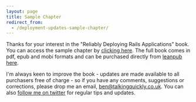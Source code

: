```yaml
---
layout: page
title: Sample Chapter
redirect_from:
  - /deployment-updates-sample-chapter/
---
```

Thanks for your interest in the "Reliably Deploying Rails Applications"
book. You can access the sample chapter by
[clicking
here](http://samples.leanpub.com/deploying_rails_applications-sample.pdf).
The full book comes in pdf, epub and mobi formats and can be purchased
directly from [leanpub
here](https://leanpub.com/deploying_rails_applications?utm_campaign=tlq_blog&utm_medium=referral&utm_source=email_confirmation).

I'm always keen to improve the book - updates are made available to all
purchasers free of charge - so if you have any comments, suggestions or
corrections, please drop me an email, <a
href="mailto:ben@talkingquickly.co.uk">ben@talkingquickly.co.uk</a>. You
can also [follow me on twitter](http://www.twitter.com/talkingquickly) for regular tips and updates.
